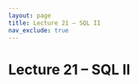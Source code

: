 ```yaml
---
layout: page
title: Lecture 21 – SQL II
nav_exclude: true
---
```


# Lecture 21 – SQL II

<!-- Presented by Narges Norouzi


Content by many dedicated Data 100 instructors at UC Berkeley. See our [Acknowledgments](../../acks) page.

- [slides](https://docs.google.com/presentation/d/1FYM0rOhev0kJCuJAC9b8NtZ3tUYMcGk-upWCvxEPRFM/edit?usp=share_link){:target="_blank"}
- [code](https://data100.datahub.berkeley.edu/hub/user-redirect/git-pull?repo=https%3A%2F%2Fgithub.com%2FDS-100%2Fsp25-student&urlpath=lab%2Ftree%2Fsp25-student%2Flecture%2Flec21%2Flec21.ipynb&branch=main){:target="_blank"}
- [code HTML](../../resources/assets/lectures/lec21/lec21.html){:target="_blank"}
- [recording](https://youtu.be/NesOkgt-jfg){:target="_blank"} -->